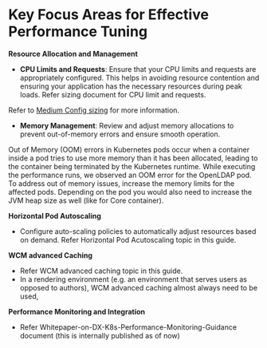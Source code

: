 # Key Focus Areas for Effective Performance Tuning

**Resource Allocation and Management**

- **CPU Limits and Requests**: Ensure that your CPU limits and requests are appropriately configured. This helps in avoiding resource contention and ensuring your application has the necessary resources during peak loads. Refer sizing document for CPU limit and requests. 

Refer to [Medium Config sizing](../rendering_medium_config.md) for more information.

- **Memory Management**: Review and adjust memory allocations to prevent out-of-memory errors and ensure smooth operation. 

Out of Memory (OOM) errors in Kubernetes pods occur when a container inside a pod tries to use more memory than it has been allocated, leading to the container being terminated by the Kubernetes runtime. While executing the performance runs, we observed an OOM error for the OpenLDAP pod. To address out of memory issues, increase the memory limits for the affected pods. Depending on the pod you would also need to increase the JVM heap size as well (like for Core container). 

**Horizontal Pod Autoscaling**

- Configure auto-scaling policies to automatically adjust resources based on demand. Refer Horizontal Pod Acutoscaling topic in this guide.

**WCM advanced Caching**

- Refer WCM advanced caching topic in this guide.
- In a rendering environment (e.g. an environment that serves users as opposed to authors), WCM advanced caching almost always need to be used,

**Performance Monitoring and Integration**

- Refer Whitepaper-on-DX-K8s-Performance-Monitoring-Guidance document (this is internally published as of now)
